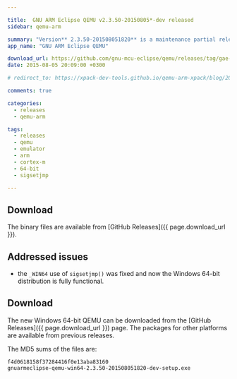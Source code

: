 ```yaml
---

title:  GNU ARM Eclipse QEMU v2.3.50-20150805*-dev released
sidebar: qemu-arm

summary: "Version** 2.3.50-201508051820** is a maintenance partial release, adding support for Windows 64-bit."
app_name: "GNU ARM Eclipse QEMU"

download_url: https://github.com/gnu-mcu-eclipse/qemu/releases/tag/gae-2.3.50-20150805/
date: 2015-08-05 20:09:00 +0300

# redirect_to: https://xpack-dev-tools.github.io/qemu-arm-xpack/blog/2015/08/05/qemu-v2-3-50-20150805-released/

comments: true

categories:
  - releases
  - qemu-arm

tags:
  - releases
  - qemu
  - emulator
  - arm
  - cortex-m
  - 64-bit
  - sigsetjmp

---
```


## Download

The binary files are available from [GitHub Releases]({{ page.download_url }}).

## Addressed issues

* the `_WIN64` use of `sigsetjmp()` was fixed and now the Windows 64-bit distribution is fully functional.

## Download

The new Windows 64-bit QEMU can be downloaded from the [GitHub Releases]({{ page.download_url }}) page. The packages for other platforms are available from previous releases.

The MD5 sums of the files are:

	f4d0618158f37284416f0e13aba83160
	gnuarmeclipse-qemu-win64-2.3.50-201508051820-dev-setup.exe
